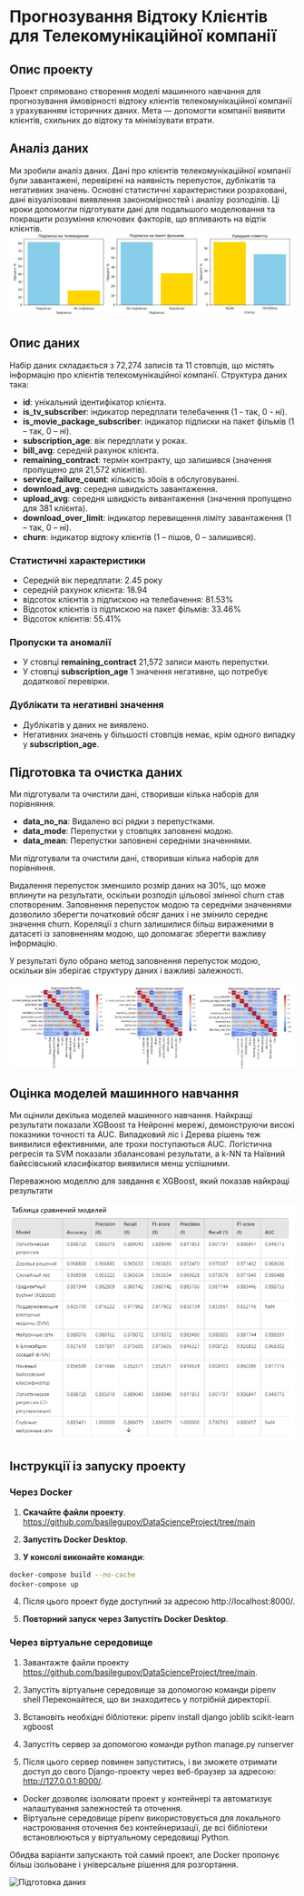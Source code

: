 # Прогнозування Відтоку Клієнтів для Телекомунікаційної компанії

## Опис проекту

Проект спрямовано створення моделі машинного навчання для прогнозування ймовірності відтоку клієнтів телекомунікаційної компанії з урахуванням історичних даних. Мета — допомогти компанії виявити клієнтів, схильних до відтоку та мінімізувати втрати.

## Аналіз даних

Ми зробили аналіз даних. Дані про клієнтів телекомунікаційної компанії були завантажені, перевірені на наявність перепусток, дублікатів та негативних значень. Основні статистичні характеристики розраховані, дані візуалізовані виявлення закономірностей і аналізу розподілів. Ці кроки допомогли підготувати дані для подальшого моделювання та покращити розуміння ключових факторів, що впливають на відтік клієнтів.
![Аналіз даних](./img-readme/data-analysis.jpg)

## Опис даних

Набір даних складається з 72,274 записів та 11 стовпців, що містять інформацію про клієнтів телекомунікаційної компанії. Структура даних така:

- **id**: унікальний ідентифікатор клієнта.
- **is_tv_subscriber**: індикатор передплати телебачення (1 - так, 0 - ні).
- **is_movie_package_subscriber**: індикатор підписки на пакет фільмів (1 – так, 0 – ні).
- **subscription_age**: вік передплати у роках.
- **bill_avg**: середній рахунок клієнта.
- **remaining_contract**: термін контракту, що залишився (значення пропущено для 21,572 клієнтів).
- **service_failure_count**: кількість збоїв в обслуговуванні.
- **download_avg**: середня швидкість завантаження.
- **upload_avg**: середня швидкість вивантаження (значення пропущено для 381 клієнта).
- **download_over_limit**: індикатор перевищення ліміту завантаження (1 – так, 0 – ні).
- **churn**: індикатор відтоку клієнтів (1 – пішов, 0 – залишився).

### Статистичні характеристики

- Середній вік передплати: 2.45 року
- середній рахунок клієнта: 18.94
- відсоток клієнтів з підпискою на телебачення: 81.53%
- Відсоток клієнтів із підпискою на пакет фільмів: 33.46%
- Відсоток клієнтів: 55.41%

### Пропуски та аномалії

- У стовпці **remaining_contract** 21,572 записи мають перепустки.
- У стовпці **subscription_age** 1 значення негативне, що потребує додаткової перевірки.

### Дублікати та негативні значення

- Дублікатів у даних не виявлено.
- Негативних значень у більшості стовпців немає, крім одного випадку у **subscription_age**.

## Підготовка та очистка даних

Ми підготували та очистили дані, створивши кілька наборів для порівняння.

- **data_no_na**: Видалено всі рядки з перепустками.
- **data_mode**: Перепустки у стовпцях заповнені модою.
- **data_mean**: Перепустки заповнені середніми значеннями.

Ми підготували та очистили дані, створивши кілька наборів для порівняння.

Видалення перепусток зменшило розмір даних на 30%, що може вплинути на результати, оскільки розподіл цільової змінної churn став спотвореним. Заповнення перепусток модою та середніми значеннями дозволило зберегти початковий обсяг даних і не змінило середнє значення churn. Кореляції з churn залишилися більш вираженими в датасеті із заповненням модою, що допомагає зберегти важливу інформацію.

У результаті було обрано метод заповнення перепусток модою, оскільки він зберігає структуру даних і важливі залежності.

![Підготовка даних](./img-readme/data-preparation.jpg)

## Оцінка моделей машинного навчання

Ми оцінили декілька моделей машинного навчання. Найкращі результати показали XGBoost та Нейронні мережі, демонструючи високі показники точності та AUC. Випадковий ліс і Дерева рішень теж виявилися ефективними, але трохи поступаються AUC. Логістична регресія та SVM показали збалансовані результати, а k-NN та Наївний байєсівський класифікатор виявилися менш успішними.

Переважною моделлю для завдання є XGBoost, який показав найкращі результати

![Підготовка даних](./img-readme/model-comparison-table.png)

## Інструкції із запуску проекту

### Через Docker

1. **Скачайте файли проекту**.
 https://github.com/basilegupov/DataScienceProject/tree/main

2. **Запустіть Docker Desktop**.

3. **У консолі виконайте команди**:

 ``` bash
 docker-compose build --no-cache
 docker-compose up

 ````

4. Після цього проект буде доступний за адресою http://localhost:8000/.

5. **Повторний запуск через Запустіть Docker Desktop**.

### Через віртуальне середовище

1. Завантажте файли проекту https://github.com/basilegupov/DataScienceProject/tree/main.

2. Запустіть віртуальне середовище за допомогою команди pipenv shell
 Переконайтеся, що ви знаходитесь у потрібній директорії.

3. Встановіть необхідні бібліотеки: pipenv install django joblib scikit-learn xgboost

4. Запустіть сервер за допомогою команди python manage.py runserver

5. Після цього сервер повинен запуститись, і ви зможете отримати доступ до свого Django-проекту через веб-браузер за адресою: http://127.0.0.1:8000/.

- Docker дозволяє ізолювати проект у контейнері та автоматизує налаштування залежностей та оточення.
- Віртуальне середовище pipenv використовується для локального настроювання оточення без контейнеризації, де всі бібліотеки встановлюються у віртуальному середовищі Python.

Обидва варіанти запускають той самий проект, але Docker пропонує більш ізольоване і універсальне рішення для розгортання.

![Підготовка даних](./img-readme/app.png)
